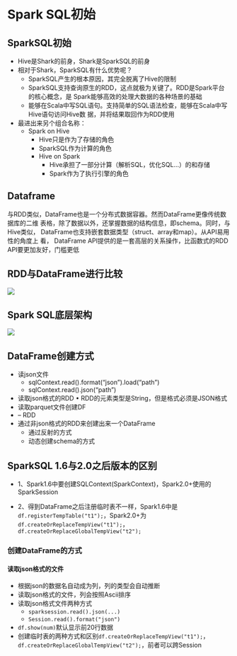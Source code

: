 # Spark SQL初始

## SparkSQL初始

* Hive是Shark的前身，Shark是SparkSQL的前身 
* 相对于Shark，SparkSQL有什么优势呢？
  * SparkSQL产生的根本原因，其完全脱离了Hive的限制 
  * SparkSQL支持查询原生的RDD，这点就极为关键了。RDD是Spark平台的核心概念，是   Spark能够高效的处理大数据的各种场景的基础 
  * 能够在Scala中写SQL语句。支持简单的SQL语法检查，能够在Scala中写Hive语句访问Hive数   据，并将结果取回作为RDD使用 
* 最进出来另个组合名称： 
    * Spark on Hive
      * Hive只是作为了存储的角色 
      * SparkSQL作为计算的角色 
      * Hive on Spark
        * Hive承担了一部分计算（解析SQL，优化SQL...）的和存储 
        * Spark作为了执行引擎的角色 

## Dataframe

​		与RDD类似，DataFrame也是一个分布式数据容器。然而DataFrame更像传统数据库的二维 表格，除了数据以外，还掌握数据的结构信息，即schema。同时，与Hive类似， DataFrame也支持嵌套数据类型（struct、array和map）。从API易用性的角度上 看， DataFrame API提供的是一套高层的关系操作，比函数式的RDD API要更加友好，门槛更低 

## RDD与DataFrame进行比较

![](https://willipic.oss-cn-hangzhou.aliyuncs.com/Spark/RDD%E4%B8%8EDataFrame%E8%BF%9B%E8%A1%8C%E6%AF%94%E8%BE%83.png )

## Spark SQL底层架构

![](https://willipic.oss-cn-hangzhou.aliyuncs.com/Spark/SparkSQL%E5%BA%95%E5%B1%82%E6%9E%B6%E6%9E%84.png )

## DataFrame创建方式

* 读json文件 
  * sqlContext.read().format(“json”).load(“path”)
  * sqlContext.read().json(“path”) 
* 读取json格式的RDD •  RDD的元素类型是String，但是格式必须是JSON格式
* 读取parquet文件创建DF
*  –  RDD<String> 
  * 通过非json格式的RDD来创建出来一个DataFrame
    * 通过反射的方式
    * 动态创建schema的方式 

## SparkSQL 1.6与2.0之后版本的区别

* 1、Spark1.6中要创建SQLContext(SparkContext)，Spark2.0+使用的SparkSession

* 2、得到DataFrame之后注册临时表不一样，Spark1.6中是`df.registerTempTable("t1");`，Spark2.0+为`df.createOrReplaceTempView("t1");`，`df.createOrReplaceGlobalTempView("t2");`

### 创建DataFrame的方式

#### 读取json格式的文件

* 根据json的数据名自动成为列，列的类型会自动推断
* 读取json格式的文件，列会按照Ascii排序
* 读取json格式文件两种方式
  * `sparksession.read().json(...)`
  * `Session.read().format("json")`
* `df.show(num)`默认显示前20行数据
* 创建临时表的两种方式和区别`df.createOrReplaceTempView("t1");`，`df.createOrReplaceGlobalTempView("t2");`，前者可以跨Session